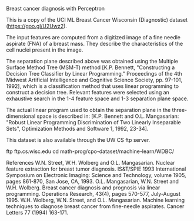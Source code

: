 Breast cancer diagnosis with Perceptron

This is a copy of the UCI ML Breast Cancer Wisconsin (Diagnostic) dataset (https://goo.gl/U2Uwz2).

The input features are computed from a digitized image of a fine needle aspirate (FNA) of a breast mass. They describe the characteristics of the cell nuclei present in the image.

The separation plane described above was obtained using the Multiple Surface Method Tree (MSM-T) method [K.P. Bennett, "Constructing a Decision Tree Classifier by Linear Programming." Proceedings of the 4th Midwest Artificial Intelligence and Cognitive Science Society, pp. 97-101, 1992], which is a classification method that uses linear programming to construct a decision tree. Relevant features were selected using an exhaustive search in the 1-4 feature space and 1-3 separation plane space.

The actual linear program used to obtain the separation plane in the three-dimensional space is described in: [K.P. Bennett and O.L. Mangasarian: "Robust Linear Programming Discrimination of Two Linearly Inseparable Sets", Optimization Methods and Software 1, 1992, 23-34].

This dataset is also available through the UW CS ftp server.

ftp ftp.cs.wisc.edu cd math-prog/cpo-dataset/machine-learn/WDBC/

References
W.N. Street, W.H. Wolberg and O.L. Mangasarian. Nuclear feature extraction for breast tumor diagnosis. IS&T/SPIE 1993 International Symposium on Electronic Imaging: Science and Technology, volume 1905, pages 861-870, San Jose, CA, 1993.
O.L. Mangasarian, W.N. Street and W.H. Wolberg. Breast cancer diagnosis and prognosis via linear programming. Operations Research, 43(4), pages 570-577, July-August 1995.
W.H. Wolberg, W.N. Street, and O.L. Mangasarian. Machine learning techniques to diagnose breast cancer from fine-needle aspirates. Cancer Letters 77 (1994) 163-171.
